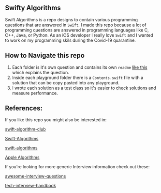 ## Swifty Algorithms

Swift Algorithms is a repo designs to contain various programming questions that are answered in `Swift`. I made this repo because a lot of programming questions are answered in programming languages like C, C++, Java, or Python. As an iOS developer I really love `Swift` and I wanted to work on my programming skils during the Covid-19 quarantine.


## How to Navigate this repo

1. Each folder is it's own question and contains its own `readme` [like this](https://github.com/dtroupe18/SwiftyAlgorithms/tree/master/Count%20The%20Islands) which explains the question. 
2. Inside each playground folder there is a `Contents.swift` file with a solution that can be copy pasted into any playground.
3. I wrote each solution as a test class so it's easier to check solutions and measure performance.


## References:

If you like this repo you might also be interested in:

[swift-algorithm-club](https://github.com/raywenderlich/swift-algorithm-club)

[Swift-Algorithms](https://github.com/karan/Swift-Algorithms)

[swift-algorithms](https://github.com/iCell/swift-algorithms)

[Apple Algorithms](https://github.com/apple/swift/blob/master/test/Prototypes/Algorithms.swift)


If you're looking for more generic Interview information check out these:

[awesome-interview-questions](https://github.com/MaximAbramchuck/awesome-interview-questions)

[tech-interview-handbook](https://github.com/yangshun/tech-interview-handbook)

